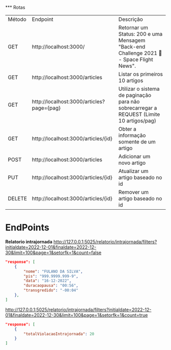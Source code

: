 *** Rotas
<table>
    <tr>
       <td>Método</td>   	
       <td>Endpoint</td>    	
       <td>Descrição</td>
    </tr>
    <tr>
       <td>GET</td>   	
       <td>http://localhost:3000/</td>    	
       <td> Retornar um Status: 200 e uma Mensagem "Back-end Challenge 2021 🏅 - Space Flight News".</td>
    </tr>
    <tr>
       <td>GET</td>   	
       <td>http://localhost:3000/articles</td>    	
       <td>Listar os primeiros 10 artigos</td>
    </tr>
    <tr>
       <td>GET</td>   	
       <td>http://localhost:3000/articles?page={pag}</td>    	
       <td>Utilizar o sistema de paginação para não sobrecarregar a REQUEST (Limite 10 artigos/pag)</td>
    </tr>
    <tr>
       <td>GET	</td>   	
       <td>http://localhost:3000/articles/{id}</td>    	
       <td>Obter a informação somente de um artigo</td>
    </tr>
    <tr>
       <td>POST</td>   	
       <td>http://localhost:3000/articles</td>    	
       <td>Adicionar um novo artigo</td>
    </tr>
    <tr>
       <td>PUT</td>   	
       <td>http://localhost:3000/articles/{id}</td>    	
       <td>Atualizar um artigo baseado no id</td>
    </tr>
    <tr>
       <td>DELETE</td>   	
       <td>http://localhost:3000/articles/{id}</td>    	
       <td>Remover um artigo baseado no id</td>
    </tr>
</table>



# EndPoints
 **Relatorio intrajornada**
 http://127.0.0.1:5025/relatorio/intrajornada/filters?initialdate=2022-12-01&finaldate=2022-12-30&limit=100&page=1&setorfk=1&count=false

```json
"response": [
	{
		"nome": "FULANO DA SILVA",
		"pis": "999.9999.999-9",
		"data": "16-12-2022",
		"duracaopausa": "00:56",
		"transgredido": "-00:04"
	},
]
```
  http://127.0.0.1:5025/relatorio/intrajornada/filters?initialdate=2022-12-01&finaldate=2022-12-30&limit=100&page=1&setorfk=1&count=true

```json
"response": [
	{
		"totalViolacaoIntrajornada": 20
	}
]

```

